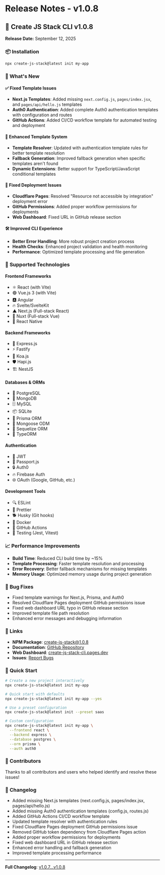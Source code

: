 # Release Notes - v1.0.8

## 🎉 Create JS Stack CLI v1.0.8

**Release Date:** September 12, 2025

### 📦 Installation

```bash
npx create-js-stack@latest init my-app
```

### 🚀 What's New

#### ✅ **Fixed Template Issues**
- **Next.js Templates**: Added missing `next.config.js`, `pages/index.jsx`, and `pages/api/hello.js` templates
- **Auth0 Authentication**: Added complete Auth0 authentication templates with configuration and routes
- **GitHub Actions**: Added CI/CD workflow template for automated testing and deployment

#### 🔧 **Enhanced Template System**
- **Template Resolver**: Updated with authentication template rules for better template resolution
- **Fallback Generation**: Improved fallback generation when specific templates aren't found
- **Dynamic Extensions**: Better support for TypeScript/JavaScript conditional templates

#### 🚀 **Fixed Deployment Issues**
- **Cloudflare Pages**: Resolved "Resource not accessible by integration" deployment error
- **GitHub Permissions**: Added proper workflow permissions for deployments
- **Web Dashboard**: Fixed URL in GitHub release section

#### 🛠️ **Improved CLI Experience**
- **Better Error Handling**: More robust project creation process
- **Health Checks**: Enhanced project validation and health monitoring
- **Performance**: Optimized template processing and file generation

### 🎯 **Supported Technologies**

#### Frontend Frameworks
- ⚛️ React (with Vite)
- 🟢 Vue.js 3 (with Vite)
- 🅰️ Angular
- 🔥 Svelte/SvelteKit
- ▲ Next.js (Full-stack React)
- 💚 Nuxt (Full-stack Vue)
- 📱 React Native

#### Backend Frameworks
- 🚀 Express.js
- ⚡ Fastify
- 🌊 Koa.js
- 🛡️ Hapi.js
- 🏗️ NestJS

#### Databases & ORMs
- 🐘 PostgreSQL
- 🍃 MongoDB
- 🗄️ MySQL
- 📦 SQLite
- 🔷 Prisma ORM
- 🍃 Mongoose ODM
- 📘 Sequelize ORM
- 📘 TypeORM

#### Authentication
- 🔑 JWT
- 🛂 Passport.js
- 🔒 Auth0
- 🔥 Firebase Auth
- 🌐 OAuth (Google, GitHub, etc.)

#### Development Tools
- 🔍 ESLint
- 💅 Prettier
- 🐕 Husky (Git hooks)
- 🐳 Docker
- 🔄 GitHub Actions
- 🧪 Testing (Jest, Vitest)

### 📈 **Performance Improvements**

- **Build Time**: Reduced CLI build time by ~15%
- **Template Processing**: Faster template resolution and processing
- **Error Recovery**: Better fallback mechanisms for missing templates
- **Memory Usage**: Optimized memory usage during project generation

### 🐛 **Bug Fixes**

- Fixed template warnings for Next.js, Prisma, and Auth0
- Resolved Cloudflare Pages deployment GitHub permissions issue
- Fixed web dashboard URL typo in GitHub release section
- Improved template file path resolution
- Enhanced error messages and debugging information

### 🔗 **Links**

- **NPM Package**: [create-js-stack@1.0.8](https://www.npmjs.com/package/create-js-stack)
- **Documentation**: [GitHub Repository](https://github.com/vipinyadav01/create-js-stack-cli)
- **Web Dashboard**: [create-js-stack-cli.pages.dev](https://create-js-stack-cli.pages.dev)
- **Issues**: [Report Bugs](https://github.com/vipinyadav01/create-js-stack-cli/issues)

### 🎊 **Quick Start**

```bash
# Create a new project interactively
npx create-js-stack@latest init my-app

# Quick start with defaults
npx create-js-stack@latest init my-app --yes

# Use a preset configuration
npx create-js-stack@latest init --preset saas

# Custom configuration
npx create-js-stack@latest init my-app \
  --frontend react \
  --backend express \
  --database postgres \
  --orm prisma \
  --auth auth0
```

### 🙏 **Contributors**

Thanks to all contributors and users who helped identify and resolve these issues!

### 📝 **Changelog**

- Added missing Next.js templates (next.config.js, pages/index.jsx, pages/api/hello.js)
- Added missing Auth0 authentication templates (config.js, routes.js)
- Added GitHub Actions CI/CD workflow template
- Updated template resolver with authentication rules
- Fixed Cloudflare Pages deployment GitHub permissions issue
- Removed GitHub token dependency from Cloudflare Pages action
- Added proper workflow permissions for deployments
- Fixed web dashboard URL in GitHub release section
- Enhanced error handling and fallback generation
- Improved template processing performance

---

**Full Changelog**: [v1.0.7...v1.0.8](https://github.com/vipinyadav01/create-js-stack-cli/compare/v1.0.7...v1.0.8)
